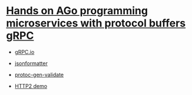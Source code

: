 # [Hands on AGo programming microservices with protocol buffers gRPC](https://www.udemy.com/course/hands-on-go-programming-microservices-with-protocol-buffers-grpc/learn/lecture/35619960#notes)

- [gRPC.io](https://grpc.io/docs/languages/go/quickstart/)

- [jsonformatter](https://jsonformatter.curiousconcept.com)

- [protoc-gen-validate](https://github.com/bufbuild/protoc-gen-validate/releases)

- [HTTP2 demo](https://www.http2demo.io)
